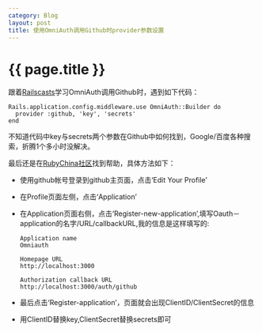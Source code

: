 ```yaml
---
category: Blog
layout: post
title: 使用OmniAuth调用Github时provider参数设置
---
```


{{ page.title }}
================

跟着[Railscasts](http://railscasts-china.com/episodes/omniauth-1)学习OmniAuth调用Github时，遇到如下代码：

    Rails.application.config.middleware.use OmniAuth::Builder do
      provider :github, 'key', 'secrets'
    end

不知道代码中key与secrets两个参数在Github中如何找到，Google/百度各种搜索，折腾1个多小时没解决。

最后还是在[RubyChina社区](http://ruby-china.org)找到帮助，具体方法如下：

* 使用github帐号登录到github主页面，点击‘Edit Your Profile’

* 在Profile页面左侧，点击‘Application’

* 在Application页面右侧，点击‘Register-new-application’,填写Oauth－application的名字/URL/callbackURL,我的信息是这样填写的:

      Application name
      Omniauth

      Homepage URL
      http://localhost:3000

      Authorization callback URL
      http://localhost:3000/auth/github

* 最后点击‘Register-application’，页面就会出现ClientID/ClientSecret的信息

* 用ClientID替换key,ClientSecret替换secrets即可

    















